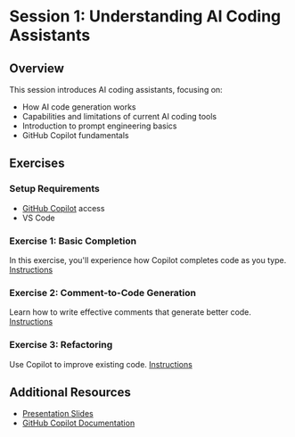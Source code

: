 # Session 1: Understanding AI Coding Assistants

## Overview

This session introduces AI coding assistants, focusing on:
- How AI code generation works
- Capabilities and limitations of current AI coding tools
- Introduction to prompt engineering basics
- GitHub Copilot fundamentals

## Exercises

### Setup Requirements

- [GitHub Copilot](https://github.com/features/copilot) access
- VS Code

### Exercise 1: Basic Completion

In this exercise, you'll experience how Copilot completes code as you type.
[Instructions](./exercises/01-basic-completion/)

### Exercise 2: Comment-to-Code Generation

Learn how to write effective comments that generate better code.
[Instructions](./exercises/02-comment-to-code/)

### Exercise 3: Refactoring

Use Copilot to improve existing code.
[Instructions](./exercises/03-refactoring/)

## Additional Resources

- [Presentation Slides](./presentation/slides.md)
- [GitHub Copilot Documentation](https://docs.github.com/en/copilot)